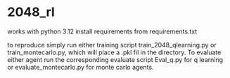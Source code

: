 # 2048_rl
works with python 3.12
install requirements from requirements.txt


to reproduce simply run either training script train_2048_qlearning.py or train_montecarlo.py, which will place a .pkl fil in the directory. To evaluate either agent run the corresponding evaluate script Eval_q.py for q learning or evaluate_montecarlo.py for monte carlo agents.

